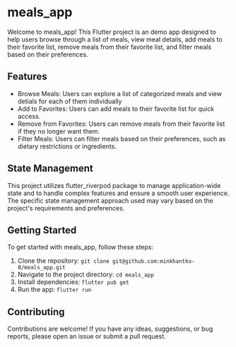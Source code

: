 # meals_app

Welcome to meals_app! This Flutter project is an demo app designed to help users browse through a list of meals, view meal details, add meals to their favorite list, remove meals from their favorite list, and filter meals based on their preferences.

## Features

- Browse Meals: Users can explore a list of categorized meals and view detials for each of them individually
- Add to Favorites: Users can add meals to their favorite list for quick access.
- Remove from Favorites: Users can remove meals from their favorite list if they no longer want them.
- Filter Meals: Users can filter meals based on their preferences, such as dietary restrictions or ingredients.

## State Management

This project utilizes flutter_riverpod package to manage application-wide state and to handle complex features and ensure a smooth user experience. The specific state management approach used may vary based on the project's requirements and preferences.

## Getting Started

To get started with meals_app, follow these steps:

1. Clone the repository: `git clone git@github.com:minkhantko-0/meals_app.git`
2. Navigate to the project directory: `cd meals_app`
3. Install dependencies: `flutter pub get`
4. Run the app: `flutter run`

## Contributing

Contributions are welcome! If you have any ideas, suggestions, or bug reports, please open an issue or submit a pull request.

